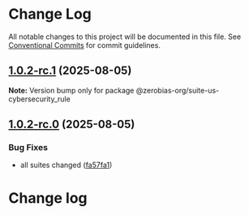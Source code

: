 # Change Log

All notable changes to this project will be documented in this file.
See [Conventional Commits](https://conventionalcommits.org) for commit guidelines.

## [1.0.2-rc.1](https://github.com/zerobias-org/suite/compare/@zerobias-org/suite-us-cybersecurity_rule@1.0.2-rc.0...@zerobias-org/suite-us-cybersecurity_rule@1.0.2-rc.1) (2025-08-05)

**Note:** Version bump only for package @zerobias-org/suite-us-cybersecurity_rule





## [1.0.2-rc.0](https://github.com/zerobias-org/suite/compare/@zerobias-org/suite-us-cybersecurity_rule@1.0.1...@zerobias-org/suite-us-cybersecurity_rule@1.0.2-rc.0) (2025-08-05)


### Bug Fixes

* all suites changed ([fa57fa1](https://github.com/zerobias-org/suite/commit/fa57fa1af7628003297df46b2d7740fe95bd2666))





# Change log
